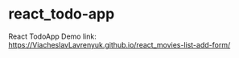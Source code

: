 # react_todo-app
React TodoApp Demo link: https://ViacheslavLavrenyuk.github.io/react_movies-list-add-form/
